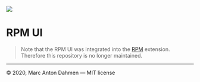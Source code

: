 ![](https://raw.githubusercontent.com/revitron/rpm/master/svg/rpm-readme.svg)

# RPM UI

> Note that the RPM UI was integrated into the [RPM](https://github.com/revitron/rpm) extension. Therefore this repository is no longer maintained.

---

&copy; 2020, Marc Anton Dahmen &mdash; MIT license